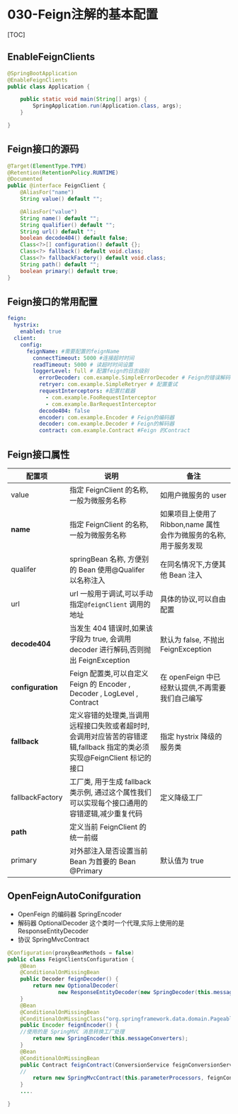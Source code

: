 # 030-Feign注解的基本配置

[TOC]

## EnableFeignClients

```java
@SpringBootApplication
@EnableFeignClients
public class Application {

    public static void main(String[] args) {
        SpringApplication.run(Application.class, args);
    }

}
```



## Feign接口的源码

```java
@Target(ElementType.TYPE)
@Retention(RetentionPolicy.RUNTIME)
@Documented
public @interface FeignClient {
	@AliasFor("name")
	String value() default "";

	@AliasFor("value")
	String name() default "";
	String qualifier() default "";
	String url() default "";
	boolean decode404() default false;
	Class<?>[] configuration() default {};
	Class<?> fallback() default void.class;
	Class<?> fallbackFactory() default void.class;
	String path() default "";
	boolean primary() default true;
}

```

## Feign接口的常用配置

```yml
feign:
  hystrix:
    enabled: true
  client:
    config:
      feignName: #需要配置的feignName
        connectTimeout: 5000 #连接超时时间
        readTimeout: 5000 # 读超时时间设置
        loggerLevel: full # 配置feign的日志级别
          errorDecoder: com.example.SimpleErrorDecoder # Feign的错误解码器
          retryer: com.example.SimpleRetryer # 配置重试
          requestInterceptors: #配置拦截器
            - com.example.FooRequestInterceptor
            - com.example.BarRequestInterceptor
          decode404: false
          encoder: com.example.Encoder # Feign的编码器
          decoder: com.example.Decoder # Feign的解码器
          contract: com.example.Contract #Feign 的Contract
```





## Feign接口属性

| 配置项            | 说明                                                         | 备注                                                         |
| ----------------- | ------------------------------------------------------------ | ------------------------------------------------------------ |
| value             | 指定 FeignClient 的名称,一般为微服务名称                     | 如用户微服务的 user                                          |
| **name**          | 指定 FeignClient 的名称,一般为微服务名称                     | 如果项目上使用了 Ribbon,name 属性会作为微服务的名称,用于服务发现 |
| qualifer          | springBean 名称, 方便别的 Bean 使用@Qualifer 以名称注入      | 在同名情况下,方便其他 Bean 注入                              |
| url               | url 一般用于调试,可以手动指定`@feignClient` 调用的地址       | 具体的协议,可以自由配置                                      |
| **decode404**     | 当发生 404 错误时,如果该字段为 true, 会调用 decoder 进行解码,否则抛出 FeignException | 默认为 false, 不抛出 FeignException                          |
| **configuration** | Feign 配置类,可以自定义 Feign 的 Encoder , Decoder , LogLevel , Contract | 在 openFeign 中已经默认提供,不再需要我们自己编写             |
| **fallback**      | 定义容错的处理类,当调用远程接口失败或者超时时,会调用对应皆苦的容错逻辑,fallback 指定的类必须实现@FeignClient 标记的接口 | 指定 hystrix 降级的服务类                                    |
| fallbackFactory   | 工厂类, 用于生成 fallback 类示例, 通过这个属性我们可以实现每个接口通用的容错逻辑,减少重复代码 | 定义降级工厂                                                 |
| **path**          | 定义当前 FeignClient 的统一前缀                              |                                                              |
| primary           | 对外部注入是否设置当前 Bean 为首要的 Bean @Primary           | 默认值为 true                                                |

## OpenFeignAutoConifguration

- OpenFeign 的编码器 SpringEncoder
- 解码器 OptionalDecoder 这个类时一个代理,实际上使用的是 ResponseEntityDecoder 
- 协议 SpringMvcContract 

```java
@Configuration(proxyBeanMethods = false)
public class FeignClientsConfiguration {
	@Bean
	@ConditionalOnMissingBean
	public Decoder feignDecoder() {
		return new OptionalDecoder(
				new ResponseEntityDecoder(new SpringDecoder(this.messageConverters)));
	}
	@Bean
	@ConditionalOnMissingBean
	@ConditionalOnMissingClass("org.springframework.data.domain.Pageable")
	public Encoder feignEncoder() {
    //使用的是 SpringMVC 消息转换工厂处理
		return new SpringEncoder(this.messageConverters);
	}
	@Bean
	@ConditionalOnMissingBean
	public Contract feignContract(ConversionService feignConversionService) {
    //
		return new SpringMvcContract(this.parameterProcessors, feignConversionService);
	}
	....

}

```
